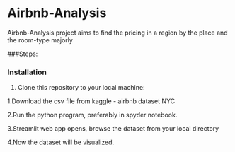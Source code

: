 # Airbnb-Analysis 

Airbnb-Analysis project aims to find the pricing in a region by the place and the room-type majorly

###Steps:
### Installation

1. Clone this repository to your local machine:

1.Download the csv file from kaggle - airbnb dataset NYC

2.Run the python program, preferably in spyder notebook.

3.Streamlit web app opens, browse the dataset from your local directory

4.Now the dataset will be visualized.


